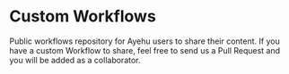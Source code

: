 # Custom Workflows
Public workflows repository for Ayehu users to share their content.
If you have a custom Workflow to share, feel free to send us a Pull Request and you will be added as a collaborator.
